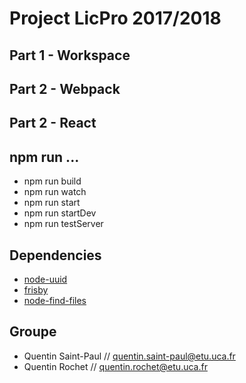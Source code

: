 # Project LicPro 2017/2018

## Part 1 - Workspace

## Part 2 - Webpack

## Part 2 - React

## npm run ...

* npm run build
* npm run watch
* npm run start
* npm run startDev
* npm run testServer

## Dependencies

* [node-uuid](https://www.npmjs.com/package/node-uuid)
* [frisby](https://www.npmjs.com/package/frisby)
* [node-find-files](https://www.npmjs.com/package/node-find-files)

## Groupe

* Quentin Saint-Paul // quentin.saint-paul@etu.uca.fr 
* Quentin Rochet // quentin.rochet@etu.uca.fr
